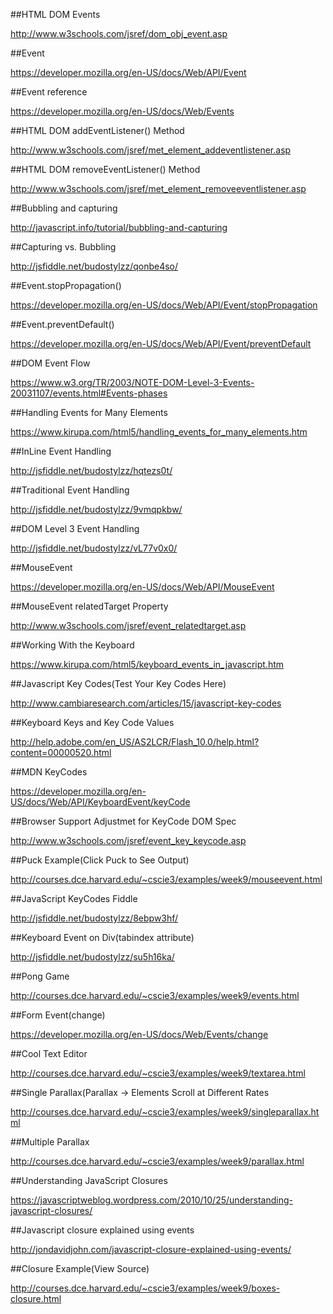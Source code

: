 ##HTML DOM Events

http://www.w3schools.com/jsref/dom_obj_event.asp

##Event

https://developer.mozilla.org/en-US/docs/Web/API/Event

##Event reference

https://developer.mozilla.org/en-US/docs/Web/Events

##HTML DOM addEventListener() Method

http://www.w3schools.com/jsref/met_element_addeventlistener.asp

##HTML DOM removeEventListener() Method

http://www.w3schools.com/jsref/met_element_removeeventlistener.asp

##Bubbling and capturing

http://javascript.info/tutorial/bubbling-and-capturing

##Capturing vs. Bubbling

http://jsfiddle.net/budostylzz/qonbe4so/

##Event.stopPropagation()

https://developer.mozilla.org/en-US/docs/Web/API/Event/stopPropagation

##Event.preventDefault()

https://developer.mozilla.org/en-US/docs/Web/API/Event/preventDefault

##DOM Event Flow

https://www.w3.org/TR/2003/NOTE-DOM-Level-3-Events-20031107/events.html#Events-phases

##Handling Events for Many Elements

https://www.kirupa.com/html5/handling_events_for_many_elements.htm

##InLine Event Handling

http://jsfiddle.net/budostylzz/hqtezs0t/

##Traditional Event Handling

http://jsfiddle.net/budostylzz/9vmqpkbw/

##DOM Level 3 Event Handling

http://jsfiddle.net/budostylzz/vL77v0x0/

##MouseEvent

https://developer.mozilla.org/en-US/docs/Web/API/MouseEvent

##MouseEvent relatedTarget Property

http://www.w3schools.com/jsref/event_relatedtarget.asp

##Working With the Keyboard

https://www.kirupa.com/html5/keyboard_events_in_javascript.htm

##Javascript Key Codes(Test Your Key Codes Here)

http://www.cambiaresearch.com/articles/15/javascript-key-codes

##Keyboard Keys and Key Code Values

http://help.adobe.com/en_US/AS2LCR/Flash_10.0/help.html?content=00000520.html

##MDN KeyCodes

https://developer.mozilla.org/en-US/docs/Web/API/KeyboardEvent/keyCode

##Browser Support Adjustmet for KeyCode DOM Spec

http://www.w3schools.com/jsref/event_key_keycode.asp

##Puck Example(Click Puck to See Output)

http://courses.dce.harvard.edu/~cscie3/examples/week9/mouseevent.html

##JavaScript KeyCodes Fiddle

http://jsfiddle.net/budostylzz/8ebpw3hf/

##Keyboard Event on Div(tabindex attribute)

http://jsfiddle.net/budostylzz/su5h16ka/

##Pong Game

http://courses.dce.harvard.edu/~cscie3/examples/week9/events.html

##Form Event(change)

https://developer.mozilla.org/en-US/docs/Web/Events/change

##Cool Text Editor

http://courses.dce.harvard.edu/~cscie3/examples/week9/textarea.html

##Single Parallax(Parallax -> Elements Scroll at Different Rates

http://courses.dce.harvard.edu/~cscie3/examples/week9/singleparallax.html

##Multiple Parallax

http://courses.dce.harvard.edu/~cscie3/examples/week9/parallax.html

##Understanding JavaScript Closures

https://javascriptweblog.wordpress.com/2010/10/25/understanding-javascript-closures/

##Javascript closure explained using events

http://jondavidjohn.com/javascript-closure-explained-using-events/

##Closure Example(View Source)

http://courses.dce.harvard.edu/~cscie3/examples/week9/boxes-closure.html









